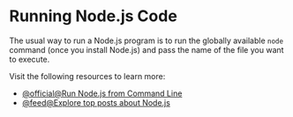# Running Node.js Code

The usual way to run a Node.js program is to run the globally available `node` command (once you install Node.js) and pass the name of the file you want to execute.

Visit the following resources to learn more:

- [@official@Run Node.js from Command Line](https://nodejs.org/en/learn/command-line/run-nodejs-scripts-from-the-command-line/)
- [@feed@Explore top posts about Node.js](https://app.daily.dev/tags/nodejs?ref=roadmapsh)